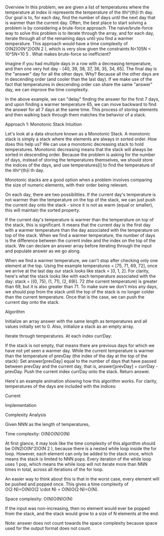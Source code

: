 Overview
In this problem, we are given a list of temperatures where the temperature at index iii represents the temperature of the ithi^{th}i
th
day. Our goal is to, for each day, find the number of days until the next day that is warmer than the current day. Often, the best place to start solving a problem is by considering a brute-force approach. The naive/brute-force way to solve this problem is to iterate through the array, and for each day, iterate through all of the remaining days until you find a warmer temperature. This approach would have a time complexity of O(N2)O(N^2)O(N
2
), which is very slow given the constraints N<105N < 10^5N<10
5
. What makes brute-force so inefficient?


Imagine if you had multiple days in a row with a decreasing temperature, and then one very hot day - [40, 39, 38, 37, 36, 35, 34, 65]. The final day is the "answer" day for all the other days. Why? Because all the other days are in descending order (and cooler than the last day). If we make use of the fact that temperatures in descending order can share the same "answer" day, we can improve the time complexity.

In the above example, we can "delay" finding the answer for the first 7 days, and upon finding a warmer temperature 65, we can move backward to find the answer for all 7 days at the same time. This process of storing elements and then walking back through them matches the behavior of a stack.

Approach 1: Monotonic Stack
Intuition

Let's look at a data structure known as a Monotonic Stack. A monotonic stack is simply a stack where the elements are always in sorted order. How does this help us? We can use a monotonic decreasing stack to hold temperatures. Monotonic decreasing means that the stack will always be sorted in descending order. Because the problem is asking for the number of days, instead of storing the temperatures themselves, we should store the indices of the days, and use temperatures[i] to find the temperature of the ithi^{th}i
th
day.

Monotonic stacks are a good option when a problem involves comparing the size of numeric elements, with their order being relevant.

On each day, there are two possibilities. If the current day's temperature is not warmer than the temperature on the top of the stack, we can just push the current day onto the stack - since it is not as warm (equal or smaller), this will maintain the sorted property.

If the current day's temperature is warmer than the temperature on top of the stack, this is significant. It means that the current day is the first day with a warmer temperature than the day associated with the temperature on top of the stack. When we find a warmer temperature, the number of days is the difference between the current index and the index on the top of the stack. We can declare an answer array before iterating through the input and populate answer as we go along.

When we find a warmer temperature, we can't stop after checking only one element at the top. Using the example temperatures = [75, 71, 69, 72], once we arrive at the last day our stack looks like stack = [0, 1, 2]. For clarity, here's what the stack looks like with each temperature associated with the day: stack = [(0, 75), (1, 71), (2, 69)]. 72 (the current temperature) is greater than 69, but it is also greater than 71. To make sure we don't miss any days, we should pop from the stack until the top of the stack is no longer colder than the current temperature. Once that is the case, we can push the current day onto the stack.

Algorithm

Initialize an array answer with the same length as temperatures and all values initially set to 0. Also, initialize a stack as an empty array.

Iterate through temperatures. At each index currDay:

If the stack is not empty, that means there are previous days for which we have not yet seen a warmer day. While the current temperature is warmer than the temperature of prevDay (the index of the day at the top of the stack):
Set answer[prevDay] equal to the number of days that have passed between prevDay and the current day, that is, answer[prevDay] = currDay - prevDay.
Push the current index currDay onto the stack.
Return answer.

Here's an example animation showing how this algorithm works. For clarity, temperatures of the days are included with the indices:

Current


Implementation


Complexity Analysis

Given NNN as the length of temperatures,

Time complexity: O(N)O(N)O(N)

At first glance, it may look like the time complexity of this algorithm should be O(N2)O(N^2)O(N
2
), because there is a nested while loop inside the for loop. However, each element can only be added to the stack once, which means the stack is limited to NNN pops. Every iteration of the while loop uses 1 pop, which means the while loop will not iterate more than NNN times in total, across all iterations of the for loop.

An easier way to think about this is that in the worst case, every element will be pushed and popped once. This gives a time complexity of O(2⋅N)=O(N)O(2 \cdot N) = O(N)O(2⋅N)=O(N).

Space complexity: O(N)O(N)O(N)

If the input was non-increasing, then no element would ever be popped from the stack, and the stack would grow to a size of N elements at the end.

Note: answer does not count towards the space complexity because space used for the output format does not count.